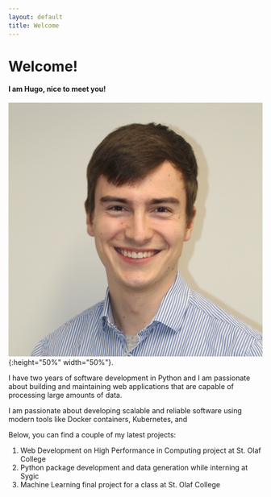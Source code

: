 ```yaml
---
layout: default
title: Welcome
---
```


# Welcome!
#### I am Hugo, nice to meet you!

![profile](/assets/img/profile.jpg){:height="50%" width="50%"}.

I have two years of software development in Python and I am passionate about building and maintaining
web applications that are capable of processing large amounts of data.

I am passionate about developing scalable and reliable software using modern tools like Docker containers,
Kubernetes, and 

Below, you can find a couple of my latest projects:

1. Web Development on High Performance in Computing project at St. Olaf College
2. Python package development and data generation while interning at Sygic
3. Machine Learning final project for a class at St. Olaf College


